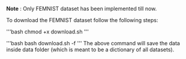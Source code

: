 **Note** : Only FEMNIST dataset has been implemented till now.

To download the FEMNIST dataset follow the following steps:

'''bash
chmod +x download.sh
'''

'''bash
bash download.sh -f
'''
The above command will save the data inside data folder (which is meant to be a dictionary of all datasets).
